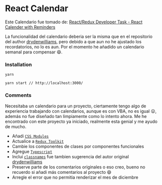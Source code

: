 # React Calendar

Este Calendario fue tomado de: [React/Redux Developer Task - React Calender with Reminders](https://github.com/drydenwilliams/react-calendar)

La funcionalidad del calendario deberia ser la misma que en el repositorio del author [drydenwilliams](https://github.com/drydenwilliams), pero debido a que aun no he ajustado los recordatorios, no lo es aun. Por el momento he añadido un calendario semanal para compensar 😄.

### Installation

```
yarn

yarn start // http://localhost:3000/
```

### Comments

Necesitaba un calendario para un proyecto, ciertamente tengo algo de experiencia trabajando con calendarios, aunque es con VBA, no es igual 😛, además no fue diseñado tan limpiamente como lo intento ahora. Me he encontrado con este proyecto ya iniciado, realmente esta genial y me ayudo de mucho.

- Añadi [`CSS Modules`](https://keepcoding.io/blog/css-modules-en-react/)
- Actualice a [`Redux Toolkit`](https://redux-toolkit.js.org/)
- Cambie los componentes de clases por componentes funcionales
- Agregue [`Typescript`](https://www.typescriptlang.org/)
- Inclui [`classnames`](https://github.com/JedWatson/classnames) fue tambien sugerencia del autor original [drydenwilliams](https://github.com/drydenwilliams)
- Preserve parte de los comentarios originales o eso creo, bueno no recuerdo si añadi más comentarios al proyecto 😄
- Arregle el error que no permitia renderizar el mes de diciembre
